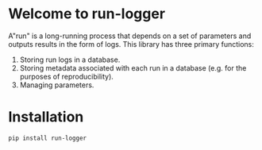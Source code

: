 # Welcome to run-logger

A"run" is a long-running process that depends on a set of parameters and outputs results in the form of logs.
This library has three primary functions:

1. Storing run logs in a database.
2. Storing metadata associated with each run in a database (e.g. for the purposes of reproducibility).
3. Managing parameters.

# Installation

```bash
pip install run-logger
``` 
